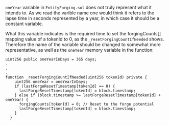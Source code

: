 ```oneYear``` variable in ```EntityForging.sol``` does not truly represent what it intends to. As we read the varible name one would think it refers to the lapse time in seconds represented by a year, in which case it should be a constant variable.

What this variable indicates is the required time to set the forgingCounts[] mapping value of a tokenId to 0, as the ```_resetForgingCountIfNeeded``` shows. Therefore the name of the variable should be changed to somewhat more representative, as well as the ```oneYear``` memory variable in the function:

```solidity
uint256 public oneYearInDays = 365 days;
.
.
.
function _resetForgingCountIfNeeded(uint256 tokenId) private {
    uint256 oneYear = oneYearInDays;
    if (lastForgeResetTimestamp[tokenId] == 0) {
      lastForgeResetTimestamp[tokenId] = block.timestamp;
    } else if (block.timestamp >= lastForgeResetTimestamp[tokenId] + oneYear) {
      forgingCounts[tokenId] = 0; // Reset to the forge potential
      lastForgeResetTimestamp[tokenId] = block.timestamp;
    }
  }
```